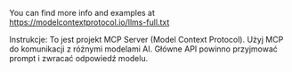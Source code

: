 <!-- Use this file to provide workspace-specific custom instructions to Copilot. For more details, visit https://code.visualstudio.com/docs/copilot/copilot-customization#_use-a-githubcopilotinstructionsmd-file -->
You can find more info and examples at https://modelcontextprotocol.io/llms-full.txt

Instrukcje: To jest projekt MCP Server (Model Context Protocol). Użyj MCP do komunikacji z różnymi modelami AI. Główne API powinno przyjmować prompt i zwracać odpowiedź modelu.
